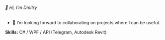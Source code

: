 ###### 👋 Hi, I’m Dmitry

- 💞️ I’m looking forward to collaborating on projects where I can be useful.

**Skills:** C# / WPF / API (Telegram, Autodesk Revit)

<!---
dsgoryachev/dsgoryachev is a ✨ special ✨ repository because its `README.md` (this file) appears on your GitHub profile.
You can click the Preview link to take a look at your changes.
--->
